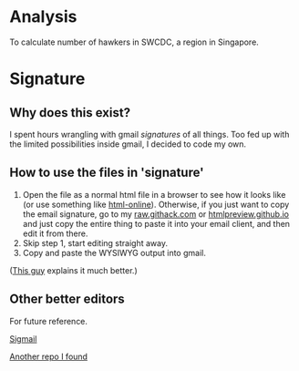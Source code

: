 # Analysis
To calculate number of hawkers in SWCDC, a region in Singapore.

# Signature
## Why does this exist?
I spent hours wrangling with gmail *signatures* of all things. Too fed up with the limited possibilities inside gmail, I decided to code my own.

## How to use the files in 'signature'
1. Open the file as a normal html file in a browser to see how it looks like (or use something like [html-online](https://html-online.com/editor/)). Otherwise, if you just want to copy the email signature, go to my [raw.githack.com](https://raw.githack.com/hkrsmk/hazywaste/master/signature/full_signature.html) or [htmlpreview.github.io](https://htmlpreview.github.io/?https://github.com/hkrsmk/hazywaste/blob/master/signature/full_signature.html) and just copy the entire thing to paste it into your email client, and then edit it from there.
2. Skip step 1, start editing straight away.
3. Copy and paste the WYSIWYG output into gmail.

([This guy](https://github.com/skarif2/gmail-signature) explains it much better.)

## Other better editors
For future reference.

[Sigmail](https://github.com/antonreshetov/mysigmail)

[Another repo I found](https://github.com/vinitshahdeo/Email-Signature-Template)
